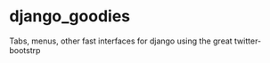 django_goodies
==============

Tabs, menus, other fast interfaces for django using the great twitter-bootstrp

